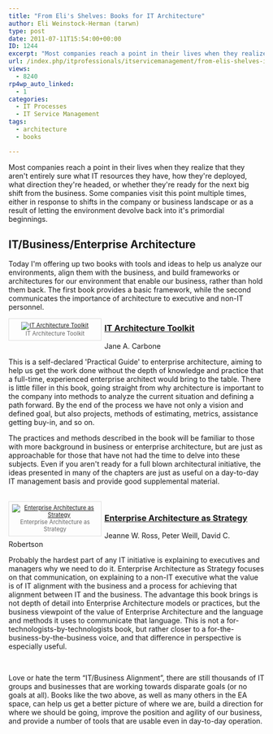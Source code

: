 ```yaml
---
title: "From Eli's Shelves: Books for IT Architecture"
author: Eli Weinstock-Herman (tarwn)
type: post
date: 2011-07-11T15:54:00+00:00
ID: 1244
excerpt: "Most companies reach a point in their lives when they realize that they aren't entirely sure what IT resources they have, how they're deployed, what direction they're headed, or whether they're ready for the next big shift from the business. Some companies visit this point multiple times, either in response to shifts in the company or business landscape or as a result of letting the environment devolve back into it's primordial beginnings."
url: /index.php/itprofessionals/itservicemanagement/from-elis-shelves-it-architecture/
views:
  - 8240
rp4wp_auto_linked:
  - 1
categories:
  - IT Processes
  - IT Service Management
tags:
  - architecture
  - books

---
```

Most companies reach a point in their lives when they realize that they aren't entirely sure what IT resources they have, how they're deployed, what direction they're headed, or whether they're ready for the next big shift from the business. Some companies visit this point multiple times, either in response to shifts in the company or business landscape or as a result of letting the environment devolve back into it's primordial beginnings.

## IT/Business/Enterprise Architecture

Today I'm offering up two books with tools and ideas to help us analyze our environments, align them with the business, and build frameworks or architectures for our environment that enable our business, rather than hold them back. The first book provides a basic framework, while the second communicates the importance of architecture to executive and non-IT personnel.

<div style="float: left; padding: .5em; width: 170px; margin: 0em .5em .5em 0px; border: 1px solid #dddddd; color: #666666; font-size: .8em; text-align: center; position: relative;">
  <a href="http://www.amazon.com/Architecture-Toolkit-Jane-Carbone/dp/0131473794" title="IT Architecture Toolkit"><img src="http://www.tiernok.com/_n_images/books/at.jpg" alt="IT Architecture Toolkit" /></a><br /> IT Architecture Toolkit
</div>

### [IT Architecture Toolkit][1]  
Jane A. Carbone

This is a self-declared 'Practical Guide' to enterprise architecture, aiming to help us get the work done without the depth of knowledge and practice that a full-time, experienced enterprise architect would bring to the table. There is little filler in this book, going straight from why architecture is important to the company into methods to analyze the current situation and defining a path forward. By the end of the process we have not only a vision and defined goal, but also projects, methods of estimating, metrics, assistance getting buy-in, and so on. 
  
The practices and methods described in the book will be familiar to those with more background in business or enterprise architecture, but are just as approachable for those that have not had the time to delve into these subjects. Even if you aren't ready for a full blown architectural initiative, the ideas presented in many of the chapters are just as useful on a day-to-day IT management basis and provide good supplemental material.
  
<br style="clear: left" />

<div style="float: left; padding: .5em; width: 170px; margin: 0em .5em .5em 0px; border: 1px solid #dddddd; color: #666666; font-size: .8em; text-align: center; position: relative;">
  <a href="http://www.amazon.com/Enterprise-Architecture-Strategy-Foundation-Execution/dp/1591398398" title="Enterprise Architecture as Strategy at Amazon"><img src="http://www.tiernok.com/_n_images/books/eapas.jpg" alt="Enterprise Architecture as Strategy" /></a><br /> Enterprise Architecture as Strategy
</div>

### [Enterprise Architecture as Strategy][2]  
Jeanne W. Ross, Peter Weill, David C. Robertson

Probably the hardest part of any IT initiative is explaining to executives and managers why we need to do it. Enterprise Architecture as Strategy focuses on that communication, on explaining to a non-IT executive what the value is of IT alignment with the business and a process for achieving that alignment between IT and the business. The advantage this book brings is not depth of detail into Enterprise Architecture models or practices, but the business viewpoint of the value of Enterprise Architecture and the language and methods it uses to communicate that language. This is not a for-technologists-by-technologists book, but rather closer to a for-the-business-by-the-business voice, and that difference in perspective is especially useful.

<br style="clear: left" />

Love or hate the term “IT/Business Alignment”, there are still thousands of IT groups and businesses that are working towards disparate goals (or no goals at all). Books like the two above, as well as many others in the EA space, can help us get a better picture of where we are, build a direction for where we should be going, improve the position and agility of our business, and provide a number of tools that are usable even in day-to-day operation.

 [1]: http://www.amazon.com/Architecture-Toolkit-Jane-Carbone/dp/0131473794 "IT Architecture Toolkit at Amazon"
 [2]: http://www.amazon.com/Enterprise-Architecture-Strategy-Foundation-Execution/dp/1591398398 "Enterprise Architecture as Strategy"